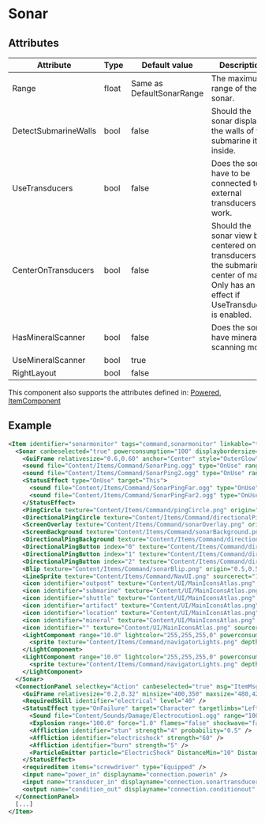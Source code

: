 # Sonar


## Attributes

| Attribute            | Type  | Default value             | Description                                                                                                                              |
|----------------------|-------|---------------------------|------------------------------------------------------------------------------------------------------------------------------------------|
| Range                | float | Same as DefaultSonarRange | The maximum range of the sonar.                                                                                                          |
| DetectSubmarineWalls | bool  | false                     | Should the sonar display the walls of the submarine it is inside.                                                                        |
| UseTransducers       | bool  | false                     | Does the sonar have to be connected to external transducers to work.                                                                     |
| CenterOnTransducers  | bool  | false                     | Should the sonar view be centered on the transducers or the submarine's center of mass. Only has an effect if UseTransducers is enabled. |
| HasMineralScanner    | bool  | false                     | Does the sonar have mineral scanning mode.                                                                                               |
| UseMineralScanner    | bool  | true                      |                                                                                                                                          |
| RightLayout          | bool  | false                     |                                                                                                                                          |

This component also supports the attributes defined in: [Powered](Powered.md), [ItemComponent](ItemComponent.md)


## Example
```xml
<Item identifier="sonarmonitor" tags="command,sonarmonitor" linkable="true" allowedlinks="statusmonitor" scale="0.5" category="Machine,Electrical" damagedbyexplosions="true" explosiondamagemultiplier="0.2" GrabWhenSelected="true">
  <Sonar canbeselected="true" powerconsumption="100" displaybordersize="-0.1" allowuioverlap="true" hudlayer="-1" rightlayout="true">
    <GuiFrame relativesize="0.6,0.60" anchor="Center" style="OuterGlow" color="0,0,0,0.8" relativeoffset="0.12,-0.05" />
    <sound file="Content/Items/Command/SonarPing.ogg" type="OnUse" range="1000.0" />
    <sound file="Content/Items/Command/SonarPing2.ogg" type="OnUse" range="1000.0" />
    <StatusEffect type="OnUse" target="This">
      <sound file="Content/Items/Command/SonarPingFar.ogg" type="OnUse" range="6000.0" volume="0.8" />
      <sound file="Content/Items/Command/SonarPingFar2.ogg" type="OnUse" range="6000.0" volume="0.8" />
    </StatusEffect>
    <PingCircle texture="Content/Items/Command/pingCircle.png" origin="0.5,0.5" />
    <DirectionalPingCircle texture="Content/Items/Command/directionalPingCircle.png" origin="0.0,0.5" />
    <ScreenOverlay texture="Content/Items/Command/sonarOverlay.png" origin="0.5,0.5" />
    <ScreenBackground texture="Content/Items/Command/sonarBackground.png" origin="0.5,0.5" />
    <DirectionalPingBackground texture="Content/Items/Command/directionalPingBackground.png" origin="0.5,0.5" />
    <DirectionalPingButton index="0" texture="Content/Items/Command/directionalPingButton.png" sourcerect="0,0,91,266" origin="-4.5275,0.5" />
    <DirectionalPingButton index="1" texture="Content/Items/Command/directionalPingButton.png" sourcerect="133,0,91,266" origin="-4.5275,0.5" />
    <DirectionalPingButton index="2" texture="Content/Items/Command/directionalPingButton.png" sourcerect="266,0,91,266" origin="-4.5275,0.5" />
    <Blip texture="Content/Items/Command/sonarBlip.png" origin="0.5,0.5" />
    <LineSprite texture="Content/Items/Command/NavUI.png" sourcerect="181,141,109,4" origin="0,0.5" />
    <icon identifier="outpost" texture="Content/UI/MainIconsAtlas.png" sourcerect="352,398,16,8" origin="0.5,0.5" />
    <icon identifier="submarine" texture="Content/UI/MainIconsAtlas.png" sourcerect="353,407,14,6" origin="0.5,0.5" />
    <icon identifier="shuttle" texture="Content/UI/MainIconsAtlas.png" sourcerect="336,407,8,6" origin="0.5,0.5" />
    <icon identifier="artifact" texture="Content/UI/MainIconsAtlas.png" sourcerect="336,414,8,8" origin="0.5,0.5" />
    <icon identifier="location" texture="Content/UI/MainIconsAtlas.png" sourcerect="349,435,11,11" origin="0.5,0.5" />
    <icon identifier="mineral" texture="Content/UI/MainIconsAtlas.png" sourcerect="336,434,7,12" origin="0.5,0.5" />
    <icon identifier="" texture="Content/UI/MainIconsAtlas.png" sourcerect="346,416,4,4" origin="0.5,0.5" />
    <LightComponent range="10.0" lightcolor="255,255,255,0" powerconsumption="5" IsOn="true" castshadows="false" alphablend="false" allowingameediting="false">
      <sprite texture="Content/Items/Command/navigatorLights.png" depth="0.025" sourcerect="0,0,384,212" origin="0.5,0.5" alpha="1.0" />
    </LightComponent>
    <LightComponent range="10.0" lightcolor="255,255,255,0" powerconsumption="5" IsOn="true" castshadows="false" alphablend="false" blinkfrequency="1" allowingameediting="false">
      <sprite texture="Content/Items/Command/navigatorLights.png" depth="0.025" sourcerect="400,0,384,212" origin="0.5,0.5" alpha="1.0" />
    </LightComponent>
  </Sonar>
  <ConnectionPanel selectkey="Action" canbeselected="true" msg="ItemMsgRewireScrewdriver" hudpriority="10" allowuioverlap="true">
    <GuiFrame relativesize="0.2,0.32" minsize="400,350" maxsize="480,420" anchor="Center" style="ConnectionPanel" />
    <RequiredSkill identifier="electrical" level="40" />
    <StatusEffect type="OnFailure" target="Character" targetlimbs="LeftHand,RightHand" AllowWhenBroken="true">
      <Sound file="Content/Sounds/Damage/Electrocution1.ogg" range="1000" />
      <Explosion range="100.0" force="1.0" flames="false" shockwave="false" sparks="true" underwaterbubble="false" />
      <Affliction identifier="stun" strength="4" probability="0.5" />
      <Affliction identifier="electricshock" strength="60" />
      <Affliction identifier="burn" strength="5" />
      <ParticleEmitter particle="ElectricShock" DistanceMin="10" DistanceMax="25" ParticleAmount="5" ScaleMin="0.1" ScaleMax="0.12" />
    </StatusEffect>
    <requireditem items="screwdriver" type="Equipped" />
    <input name="power_in" displayname="connection.powerin" />
    <input name="transducer_in" displayname="connection.sonartransducerin" />
    <output name="condition_out" displayname="connection.conditionout" />
  </ConnectionPanel>
  [...]
</Item>
```

